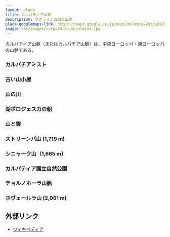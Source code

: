 ```yaml
---
layout: place
title: カルパティア山脈
description: ウクライナ西部の山脈
place-googlemaps-link: https://maps.google.co.jp/maps/ms?msid=203310507934630225052.0004bafdb017a896c33cb&msa=0&dg=feature
image: css/images/carpathian_mountains.jpg
---
```

カルパティア山脈（またはカルパチア山脈）は、中央ヨーロッパ・東ヨーロッパの山脈である。

### カルパチアミスト
<div class="lazyload">
<!--
<div about='https://farm5.static.flickr.com/4094/4880320984_677bcce4ed_b.jpg'><a href='https://www.flickr.com/photos/ashenwolf/4880320984/' target='_blank'><img xmlns:dct='https://purl.org/dc/terms/' href='https://purl.org/dc/dcmitype/StillImage' rel='dct:type' src='https://farm5.static.flickr.com/4094/4880320984_677bcce4ed_b.jpg' alt='Carpathian mist by Wolfhowl, on Flickr' title='Carpathian mist by Wolfhowl, on Flickr' border='0'/></a><br/><a rel='license' href='https://creativecommons.org/licenses/by-nc/2.0/' target='_blank'><img src='https://i.creativecommons.org/l/by-nc/2.0/80x15.png' alt='Creative Commons Creative Commons Attribution-Noncommercial 2.0 Generic License' title='Creative Commons Creative Commons Attribution-Noncommercial 2.0 Generic License' border='0' align='left'></a>&nbsp; &nbsp;by&nbsp;<a href='https://www.flickr.com/people/ashenwolf/' target='_blank'>&nbsp;</a><a xmlns:cc='https://creativecommons.org/ns#' rel='cc:attributionURL' property='cc:attributionName' href='https://www.flickr.com/people/ashenwolf/' target='_blank'>Wolfhowl</a><a href='https://www.imagecodr.org/' target='_blank'>&nbsp;</a></div>
-->
</div>

### 古い山小屋
<div class="lazyload">
<!--
<div about='https://farm5.static.flickr.com/4075/4872416886_ff2e47eec7_b.jpg'><a href='https://www.flickr.com/photos/ashenwolf/4872416886/' target='_blank'><img xmlns:dct='https://purl.org/dc/terms/' href='https://purl.org/dc/dcmitype/StillImage' rel='dct:type' src='https://farm5.static.flickr.com/4075/4872416886_ff2e47eec7_b.jpg' alt='Old mountain hut by Wolfhowl, on Flickr' title='Old mountain hut by Wolfhowl, on Flickr' border='0'/></a><br/><a rel='license' href='https://creativecommons.org/licenses/by-nc/2.0/' target='_blank'><img src='https://i.creativecommons.org/l/by-nc/2.0/80x15.png' alt='Creative Commons Creative Commons Attribution-Noncommercial 2.0 Generic License' title='Creative Commons Creative Commons Attribution-Noncommercial 2.0 Generic License' border='0' align='left'></a>&nbsp; &nbsp;by&nbsp;<a href='https://www.flickr.com/people/ashenwolf/' target='_blank'>&nbsp;</a><a xmlns:cc='https://creativecommons.org/ns#' rel='cc:attributionURL' property='cc:attributionName' href='https://www.flickr.com/people/ashenwolf/' target='_blank'>Wolfhowl</a><a href='https://www.imagecodr.org/' target='_blank'>&nbsp;</a></div>
-->
</div>

### 山の川
<div class="lazyload">
<!--
<div about='https://farm5.static.flickr.com/4077/4872540508_8872c76168_b.jpg'><a href='https://www.flickr.com/photos/ashenwolf/4872540508/' target='_blank'><img xmlns:dct='https://purl.org/dc/terms/' href='https://purl.org/dc/dcmitype/StillImage' rel='dct:type' src='https://farm5.static.flickr.com/4077/4872540508_8872c76168_b.jpg' alt='IMG_6435.jpg by Wolfhowl, on Flickr' title='IMG_6435.jpg by Wolfhowl, on Flickr' border='0'/></a><br/><a rel='license' href='https://creativecommons.org/licenses/by-nc/2.0/' target='_blank'><img src='https://i.creativecommons.org/l/by-nc/2.0/80x15.png' alt='Creative Commons Creative Commons Attribution-Noncommercial 2.0 Generic License' title='Creative Commons Creative Commons Attribution-Noncommercial 2.0 Generic License' border='0' align='left'></a>&nbsp; &nbsp;by&nbsp;<a href='https://www.flickr.com/people/ashenwolf/' target='_blank'>&nbsp;</a><a xmlns:cc='https://creativecommons.org/ns#' rel='cc:attributionURL' property='cc:attributionName' href='https://www.flickr.com/people/ashenwolf/' target='_blank'>Wolfhowl</a><a href='https://www.imagecodr.org/' target='_blank'>&nbsp;</a></div>
-->
</div>

### 湖ボロジェスカの朝
<div class="lazyload">
<!--
<div about='https://farm5.static.flickr.com/4141/4871889587_9a39847147_b.jpg'><a href='https://www.flickr.com/photos/ashenwolf/4871889587/' target='_blank'><img xmlns:dct='https://purl.org/dc/terms/' href='https://purl.org/dc/dcmitype/StillImage' rel='dct:type' src='https://farm5.static.flickr.com/4141/4871889587_9a39847147_b.jpg' alt='Morning at Lake Vorojeska by Wolfhowl, on Flickr' title='Morning at Lake Vorojeska by Wolfhowl, on Flickr' border='0'/></a><br/><a rel='license' href='https://creativecommons.org/licenses/by-nc/2.0/' target='_blank'><img src='https://i.creativecommons.org/l/by-nc/2.0/80x15.png' alt='Creative Commons Creative Commons Attribution-Noncommercial 2.0 Generic License' title='Creative Commons Creative Commons Attribution-Noncommercial 2.0 Generic License' border='0' align='left'></a>&nbsp; &nbsp;by&nbsp;<a href='https://www.flickr.com/people/ashenwolf/' target='_blank'>&nbsp;</a><a xmlns:cc='https://creativecommons.org/ns#' rel='cc:attributionURL' property='cc:attributionName' href='https://www.flickr.com/people/ashenwolf/' target='_blank'>Wolfhowl</a><a href='https://www.imagecodr.org/' target='_blank'>&nbsp;</a></div>
-->
</div>

### 山と雲
<div class="lazyload">
<!--
<div about='https://farm5.static.flickr.com/4117/4880321516_afd5df5ffb_b.jpg'><a href='https://www.flickr.com/photos/ashenwolf/4880321516/' target='_blank'><img xmlns:dct='https://purl.org/dc/terms/' href='https://purl.org/dc/dcmitype/StillImage' rel='dct:type' src='https://farm5.static.flickr.com/4117/4880321516_afd5df5ffb_b.jpg' alt='Clouds and Mist by Wolfhowl, on Flickr' title='Clouds and Mist by Wolfhowl, on Flickr' border='0'/></a><br/><a rel='license' href='https://creativecommons.org/licenses/by-nc/2.0/' target='_blank'><img src='https://i.creativecommons.org/l/by-nc/2.0/80x15.png' alt='Creative Commons Creative Commons Attribution-Noncommercial 2.0 Generic License' title='Creative Commons Creative Commons Attribution-Noncommercial 2.0 Generic License' border='0' align='left'></a>&nbsp; &nbsp;by&nbsp;<a href='https://www.flickr.com/people/ashenwolf/' target='_blank'>&nbsp;</a><a xmlns:cc='https://creativecommons.org/ns#' rel='cc:attributionURL' property='cc:attributionName' href='https://www.flickr.com/people/ashenwolf/' target='_blank'>Wolfhowl</a><a href='https://www.imagecodr.org/' target='_blank'>&nbsp;</a></div>
-->
</div>

### ストリーンバ山 (1,719 m)
<div class="lazyload">
<!--
<p><a href="https://commons.wikimedia.org/wiki/File:Strymba.JPG#/media/File:Strymba.JPG"><img src="https://upload.wikimedia.org/wikipedia/commons/e/ec/Strymba.JPG" alt="Strymba.JPG" height="3056" width="4592"></a></p>
-->
</div>

### シニャーク山（1,665 m）
<div class="lazyload">
<!--
<p><a href="https://uk.wikipedia.org/wiki/%D0%A4%D0%B0%D0%B9%D0%BB:Syniak_(hrebet)-2.JPG#/media/File:Syniak_(hrebet)-2.JPG"><img src="https://upload.wikimedia.org/wikipedia/uk/thumb/c/c6/Syniak_%28hrebet%29-2.JPG/1200px-Syniak_%28hrebet%29-2.JPG" alt="Syniak (hrebet)-2.JPG"></a></p>
-->
</div>

### カルパティア国立自然公園
<div class="lazyload">
<!--
<p><a href="https://commons.wikimedia.org/wiki/File:%D0%9A%D0%B0%D1%80%D0%BF%D0%B0%D1%82%D1%81%D0%BA%D0%B8%D0%B9_05.jpg#/media/File:%D0%9A%D0%B0%D1%80%D0%BF%D0%B0%D1%82%D1%81%D0%BA%D0%B8%D0%B9_05.jpg"><img src="https://upload.wikimedia.org/wikipedia/commons/2/28/%D0%9A%D0%B0%D1%80%D0%BF%D0%B0%D1%82%D1%81%D0%BA%D0%B8%D0%B9_05.jpg" alt="Карпатский 05.jpg" height="2666" width="4000"></a></p>
-->
</div>

### チョルノホーラ山脈
<div class="lazyload">
<!--
<p><a href="https://commons.wikimedia.org/wiki/File:%D0%97--%D0%9A%D0%BE%D1%81%D1%82%D1%80%D0%B8%D1%87--%D0%BD%D0%B0--%D0%A7%D0%BE%D1%80%D0%BD%D0%BE%D0%B3%D0%BE%D1%80%D1%83..jpg#/media/File:%D0%97--%D0%9A%D0%BE%D1%81%D1%82%D1%80%D0%B8%D1%87--%D0%BD%D0%B0--%D0%A7%D0%BE%D1%80%D0%BD%D0%BE%D0%B3%D0%BE%D1%80%D1%83..jpg"><img src="https://upload.wikimedia.org/wikipedia/commons/7/71/%D0%97--%D0%9A%D0%BE%D1%81%D1%82%D1%80%D0%B8%D1%87--%D0%BD%D0%B0--%D0%A7%D0%BE%D1%80%D0%BD%D0%BE%D0%B3%D0%BE%D1%80%D1%83..jpg" alt="З--Кострич--на--Чорногору..jpg" height="867" width="1300"></a></p>
-->
</div>

### ホヴェールラ山 (2,061 m)
<div class="lazyload">
<!--
<div about='https://farm4.static.flickr.com/3440/3890361896_8386fe9b7e_b.jpg'><a href='https://www.flickr.com/photos/mybukit/3890361896/' target='_blank'><img xmlns:dct='https://purl.org/dc/terms/' href='https://purl.org/dc/dcmitype/StillImage' rel='dct:type' src='https://farm4.static.flickr.com/3440/3890361896_8386fe9b7e_b.jpg' alt='Mt. Hoverla from W by MyBukit, on Flickr' title='Mt. Hoverla from W by MyBukit, on Flickr' border='0'/></a><br/><a rel='license' href='https://creativecommons.org/licenses/by-nc/2.0/' target='_blank'><img src='https://i.creativecommons.org/l/by-nc/2.0/80x15.png' alt='Creative Commons Creative Commons Attribution-Noncommercial 2.0 Generic License' title='Creative Commons Creative Commons Attribution-Noncommercial 2.0 Generic License' border='0' align='left'></a>&nbsp; &nbsp;by&nbsp;<a href='https://www.flickr.com/people/mybukit/' target='_blank'>&nbsp;</a><a xmlns:cc='https://creativecommons.org/ns#' rel='cc:attributionURL' property='cc:attributionName' href='https://www.flickr.com/people/mybukit/' target='_blank'>MyBukit</a><a href='https://www.imagecodr.org/' target='_blank'>&nbsp;</a></div>
-->
</div>

## 外部リンク

* <a href="https://ja.wikipedia.org/wiki/%E3%82%AB%E3%83%AB%E3%83%91%E3%83%86%E3%82%A3%E3%82%A2%E5%B1%B1%E8%84%88">ウィキペディア</a>
